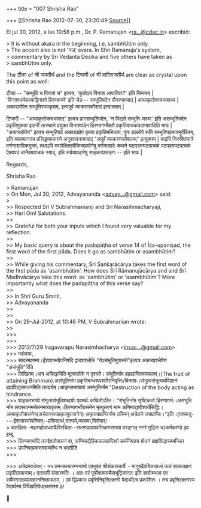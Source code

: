 +++
title = "007 Shrisha Rao"

+++
[[Shrisha Rao	2012-07-30, 23:20:49 [Source](https://groups.google.com/g/bvparishat/c/tU1_ri1LUh0)]]



El jul 30, 2012, a las 10:58 p.m., Dr. P. Ramanujan \<[ra...@cdac.in]()\> escribió:  
  
\> It is without akara in the beginning, i.e, sambhUtim only.  
\> The accent also is not 'नञ्' svara. In Shri Ramanuja's system,  
\> commentary by Sri Vedanta Desika and five others have taken as  
\> sambhUtim only.  
  

The टीका of श्री जयतीर्थ and the टिप्पणी of श्री वादिराजतीर्थ are clear as crystal upon this point as well:  
  
टीका -- "सम्भूतिं च विनाशं च" इत्यत्र, 'कुतोऽयं विनाश आपातितः?' इति चिन्त्यम् \| 'विनाशधर्मकत्वाद्विनाशो हिरण्यगर्भ' इति चेन्न -- सम्भूतिपदेन पौनरुक्त्यात् \| अव्याकृतोक्त्यभावाच्च \| अकारलोपेन सम्भूतिरव्याकृतम्, इत्यपूर्वं व्याकरणकौशलं इत्यास्ताम् \|  
  
टिप्पणी -- "अव्याकृतोक्त्यभावात्" इत्यत्र प्रागसम्भूतिपदेन, 'न विद्यते सम्भूतिः यस्या' इति असम्भूतिपदेन प्रकृतिमुक्त्वा इदानीं तत्स्थाने प्रयुक्त विनाशपदेन हिरण्यगर्भोक्तौ प्रकृतिवाचकपदाभावादिति भावः \| "अकारलोपेन" इत्यत्र सम्भूतिपदे अकारप्रक्षेपं कृत्वा प्रकृतिमभिधाय, पुनः तल्लोपे सति सम्भूतिपदमात्रमुर्वरितम्, इति व्याख्यानस्य प्रसिद्धव्याकरणे अनुशासनाभावाद् "अपूर्वं व्याकरणकौशलम्" इत्युक्तम् \| यद्यपि निरुक्तिमात्रे वर्णनाशादिकमुक्तं, तथाऽपि स्वापेक्षितलौकिकप्रयोगेषु वर्णनाशादेः कथने घटपदमघटवाचकं पटपदमपटवाचकं ऐक्यपदं चानैक्यवाचकं स्याद्, इति सर्वव्यवहारेषु सङ्करप्रसङ्गः -- इति भावः \|  
  
Regards,  
  
Shrisha Rao  

  
\> Ramanujan  
\> On Mon, Jul 30, 2012, Advayananda \<[advay...@gmail.com]()\> said:  
\>  
\>\> Respected Sri V Subrahmanianji and Sri Narasihmacharyaji,  
\>\> Hari Om! Salutations.  
\>\>  
\>\> Grateful for both your inputs which I found very valuable for my reflection.  
\>\>  
\>\> My basic query is about the padapāṭha of verse 14 of Īśa-upaniṣad, the first word of the first pāda. Does it go as sambhūtim or asambhūtim?  
\>\>  
\>\> While giving his commentary, Śrī Śaṅkarācārya takes the first word of the first pāda as 'asambhūtim'. How does Śrī Rāmanujācārya and and Śrī Madhvācārya take this word: as 'sambhūtim' or 'asambhūtim'? More importantly what does the padapāṭha of this verse say?  
\>\>  
\>\> In Shri Guru Smriti,  
\>\> Advayananda  
\>\>  
\>\>  
\>\> On 29-Jul-2012, at 10:46 PM, V Subrahmanian wrote:  
\>\>  
\>\>\>  
\>\>\>  
\>\>\> 2012/7/29 Iragavarapu Narasimhacharya \<[insac...@gmail.com]()\>  
\>\>\> महोदयाः,  
\>\>\> सादरम्प्रणम्य।ईशावास्योपनिषदि द्वादशश्लोके "येऽसंभूतिमुपासते"इत्यत्र अकारप्रश्लेषेण "असंभूति"रिति  
\>\>\> लिखितम्।अत्र अविद्यामिति मूलश्लोके न दृश्यते। संभूतिर्नाम ब्रह्मप्राप्तिरूपफलम्।(The fruit of attaining Brahman).असंभूतिर्नाम प्रकृतिबन्धरूपशरीरनिवृत्तिः/विनाशः।संभूत्यसंभूत्यर्थविज्ञानं ब्रह्मविद्यासाधनमिति तात्प्रर्यम्।आङ्ग्लभाषायां असंभूतिर्नाम "Destruction of the body acting as hindrance.  
\>\>\> शङ्करभाष्ये संभूत्यसंभूतिशब्दयोः एवमर्थः कथितोऽस्ति। "संभूतिर्नाम सृष्टिकर्ता हिरण्यगर्भः।असंभूति र्नाम लयस्थानमचेतनमव्याकृतम्।हिरण्यगर्भोपासनेन मृत्युतरणं नाम अणिमाद्यष्टैश्वर्यसिद्धिः।अव्याकृतोपासनेन(अचेतनरूपप्रकृत्युपासनेन) अमृतत्वप्राप्तिर्नाम तस्मिन् अचेतने लयप्राप्तिः।"इति।(पश्यन्तु----ईशावास्योपनिषत्--प्रतिपदार्थ,तात्पर्य,व्याख्या,विशेषार्!  
\> थसहिता--महामहोपाध्यायैःविरचिता--सत्सम्प्रदायपरिरक्षणसभया वरङ्गल् नगरे मुद्रिता च)कर्मकाण्डे इव इन्द्र,  
\>\>\> हिरण्यगर्भादि तत्तद्देवतोपासनं वा, अणिमाद्यैहिकफलप्राप्तिर्वा कर्मनिष्ठाय बोधनं ब्रह्मविद्यासम्बन्धित  
\>\>\> उपनिषत्प्रकरणसम्बन्धि न भवतीति  
\>\>\>  

\>\>\> अत्रेदमवधेयम् - १५ तमन्त्रस्यारम्भभाष्ये एवमुक्तं श्रीशंकराचार्यैः - मानुषदैववित्तसाध्यं फलं शास्रलक्षणं प्रकृतिलयान्तम्। एतावती संसारगतिः । अतः परं पूर्वोक्तमात्मैवाभूद्विजानतः इति सर्वात्मभाव एव सर्वैषणासन्न्यासज्ञाननिष्ठाफलम् । एवं द्विप्रकारः प्रवृत्तिनिवृत्तिलक्षणो वेदार्थोऽत्र प्रकाशितः । तत्र प्रवृत्तिलक्षणस्य वेदार्थस्य विधिप्रतिषेधलक्षणस्य à!  



